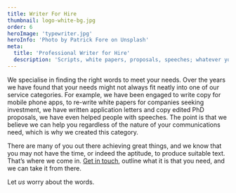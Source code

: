 ```yaml
---
title: Writer For Hire
thumbnail: logo-white-bg.jpg
order: 6
heroImage: 'typewriter.jpg'
heroInfo: 'Photo by Patrick Fore on Unsplash'
meta:
  title: 'Professional Writer for Hire'
  description: 'Scripts, white papers, proposals, speeches; whatever your writing need, we have the experience to deliver'
---
```

We specialise in finding the right words to meet your needs. Over the years we have found that your needs might not always fit neatly into one of our service categories. For example, we have been engaged to write copy for mobile phone apps, to re-write white papers for companies seeking investment, we have written application letters and copy edited PhD proposals, we have even helped people with speeches. The point is that we believe we can help you regardless of the nature of your communications need, which is why we created this category.

There are many of you out there achieving great things, and we know that you may not have the time, or indeed the aptitude, to produce suitable text. That’s where we come in. [Get in touch](/contact), outline what it is that you need, and we can take it from there.

Let *us* worry about the words.
